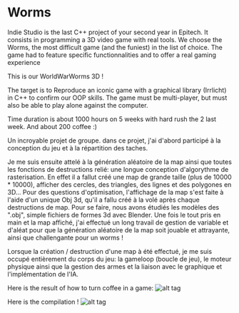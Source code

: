 # Worms
Indie Studio is the last C++ project of your second year in Epitech. It consists in programming a 3D video game with real tools. We choose the Worms, the most difficult game (and the funiest) in the list of choice. The game had to feature specific functionnalities and to offer a real gaming experience

This is our WorldWarWorms 3D !

The target is to Reproduce an iconic game with a graphical library (Irrlicht) in C++ to confirm our OOP skills. The game must be multi-player, but must also be able to play alone against the computer.

Time duration is about 1000 hours on 5 weeks with hard rush the 2 last week. And about 200 coffee :)

Un incroyable projet de groupe. dans ce projet, j'ai d'abord participé à la conception du jeu et à la répartition des taches.

Je me suis ensuite attelé à la génération aléatoire de la map  ainsi que toutes les fonctions de destructions relié: une longue conception d'algorythme de rasterisation.
En effet il a fallut créé une map de grande taille (plus de 10000 * 10000), afficher des cercles, des triangles, des lignes et des polygones en 3D... Pour des questions d'optimisation, l'affichage de la map s'est faite à l'aide d'un unique Obj 3d, qu'il a fallu créé à la volé après chaque destructions de map.
Pour se faire, nous avons étudiés les modèles des ".obj", simple fichiers de formes 3d avec Blender.
Une fois le tout pris en main et la map affiché, j'ai effectué un long travail de gestion de variable et d'aléat pour que la génération aléatoire de la map soit jouable et attrayante, ainsi que challengante pour un worms !

Lorsque la création / destruction d'une map à été effectué, je me suis occupé entièrement du corps du jeu: la gameloop (boucle de jeu), le moteur physique ainsi que la gestion des armes et la liaison avec le graphique et l'implémentation de l'IA.

Here is the result of how to turn coffee in a game:
![alt tag](https://raw.githubusercontent.com/usernameHed/Worms/master/Worms.gif)

Here is the compilation !
![alt tag](https://raw.githubusercontent.com/usernameHed/Worms/master/CompileWorms.gif)